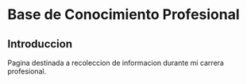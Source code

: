 #   Base de Conocimiento Profesional

##  Introduccion

Pagina destinada a recoleccion de informacion durante mi carrera profesional.



